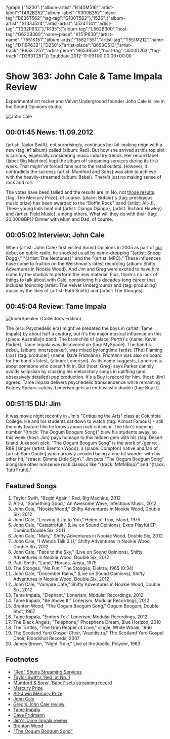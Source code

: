 ?graph {"N200":{"album-artist":"B140M516","artist-label":"T462B252","album-label":"R300B252","place-tag":"B635T562","tag-tag":"G100T562"},"I536":{"album-artist":"S133J524","artist-artist":"J524T141","artist-tag":"T232P632"},"R135":{"album-tag":"L562B300","host-tag":"G620B300","name-place":"K151P630","artist-name":"T551K151","album-artist":"I562T551","artist-tag":"T551M212","name-tag":"D116P632"},"D250":{"artist-place":"B653C513","artist-track":"B653T251","artist-genre":"B653R531","host-tag":"J500D263","tag-track":"D263T251"}}
?pubdate 2012-11-09T00:00:00+00:00

# Show 363: John Cale & Tame Impala Review
Experimental art rocker and Velvet Underground founder John Cale is live in the Sound Opinions studio.

![John Cale](http://sound-images.s3.amazonaws.com/images/2012/johncale1.jpg)

## 00:01:45 News: 11.09.2012
{artist: Taylor Swift}, not surprisingly, continues her hit-making reign with a new {tag: #1 album} called {album: Red}. But how she arrived at this top slot is curious, especially considering music industry trends. Her record label {label: Big Machine} kept the album off streaming services during its first week. That might've forced fans out to the retail outlets. However, it contradicts the success {artist: Mumford and Sons} was able to achieve with the heavily-streamed {album: Babel}. There's just no making sense of rock and roll.

The votes have been tallied and the results are in! No, not [those results](http://elections.nytimes.com/2012/results/president). {tag: The Mercury Prize}, of course. {place: Britain}'s {tag: prestigious music prize} has been awarded to the "Boffin Rock" band {artist: Alt-J}. These young lads beat out {artist: Django Django}, {artist: Richard Hawley} and {artist: Field Music}, among others. What will they do with their {tag: 20,000GBP}? Dinner with Mum and Dad, of course.

## 00:05:02 Interview: John Cale
When {artist: John Cale} first visited Sound Opinions in 2005 as part of [our debut](show/1) on public radio, he shocked us all by name-dropping "{artist: Snoop Dogg}," "{artist: The Neptunes}" and the "{artist: MPC}." These influences have come to fruition on the Welshman's latest recording {album: Shifty Adventures in Nookie Wood}. And Jim and Greg were excited to have him come by the studios to perform the new  material. Plus, there's no lack of things to talk about with Cale, considering his decades-long career that includes founding {artist: The Velvet Underground} and {tag: producing} music by the likes of {artist: Patti Smith} and {artist: The Stooges}. 

## 00:45:04 Review: Tame Impala
![InnerSpeaker (Collector's Edition)](http://is5.mzstatic.com/image/thumb/Music30/v4/2f/94/65/2f946548-a17d-71fa-05ba-1766b9d53630/source/600x600bb.jpg "290242959/1088942081")

The {era: Psychedelic era} might've predated the boys in {artist: Tame Impala} by about half a century, but it's the major musical influence on this {place: Australia}n band. The brainchild of {place: Perth}'s {name: Kevin Parker}, Tame Impala was discovered on {tag: MySpace}. The band's debut, {album: Innerspeaker}, was mixed by longtime {artist: [The] Flaming Lips} {tag: producer} {name: Dave Fridmann}. Fridmann was also on board for the band's latest, {album: Lonerism}. As its name suggests, Lonerism is about someone who doesn't fit in. But {host: Greg} says Parker cannily avoids solipsism by cloaking his melancholy songs in uplifting (and obsessively detailed) pop production. It's a Buy It record for him. {host: Jim} agrees. Tame Impala delivers psychedelic transcendence while remaining Britney Spears-catchy. Lonerism gets an enthusiastic double {tag: Buy It}. 

## 00:51:15 DIJ: Jim
It was movie night recently in Jim's "Critiquing the Arts" class at Columbia College. He and his students sat down to watch {tag: Almost Famous} - still the only feature film he knows about rock criticism. The film's opening number "{track: The Oogum Boogum Song}" blew his students away, so this week {host: Jim} pays homage to this hidden gem with his {tag: Desert Island Jukebox} pick. "The Oogum Boogum Song" is the work of {genre: R&B }singer {artist: Brenton Wood}, a {place: Compton} native and fan of {artist: Sam Cooke} who narrowly avoided being a one hit wonder with his other hit, "{track: Gimme Little Sign}." Jim puts "The Oogum Boogum Song" alongside other nonsense rock classics like "{track: MMMBop}" and "{track: Tutti Frutti}."

## Featured Songs
1. Taylor Swift, "Begin Again," Red, Big Machine, 2012
2. Alt-J, "Something Good," An Awesome Wave, Infectious Music, 2012
3. John Cale, "Nookie Wood," Shifty Adventures in Nookie Wood, Double Six, 2012
4. John Cale, "Leaving it Up to You," Helen of Troy, Island, 1975
5. John Cale, "Catastrofuk," (Live on Sound Opinions), Extra Playful EP, Domino/Double Six, 2011
6. John Cale, "Mary," Shifty Adventures in Nookie Wood, Double Six, 2012
7. John Cale, "I Wanna Talk 2 U," Shifty Adventures in Nookie Wood, Double Six, 2012
8. John Cale, "Face to the Sky," (Live on Sound Opinions), Shifty Adventures in Nookie Wood, Double Six, 2012
9. Patti Smith, "Land," Horses, Arista, 1975
10. The Stooges, "No Fun," The Stooges, Elektra, 1965 (0:34)
11. John Cale, "December Rains," (Live on Sound Opinions), Shifty Adventures in Nookie Wood, Double Six, 2012
12. John Cale, "Vampire Cafe," Shifty Adventures in Nookie Wood, Double Six, 2012
13. Tame Impala, "Elephant," Lonerism, Modular Recordings, 2012
14. Tame Impala, "Be Above It," Lonerism, Modular Recordings, 2012
15. Brenton Wood, "The Oogum Boogum Song," Oogum Boogum, Double Shot, 1967
16. Tame Impala, "Endors Toi," Lonerism, Modular Recordings, 2012
17. The Black Angels, "Telephone," Phosphene Dream, Blue Horizon, 2010
18. The Turtles, "The Grim Reaper of Love," single, White Whale, 1966
19. The Scotland Yard Gospel Choir, "Aspidistra," The Scotland Yard Gospel Choir, Bloodshot Records, 2007
20. James Brown, "Night Train," Live at the Apollo, Polydor, 1963

## Footnotes
- ["Red" Shuns Streaming Services](http://www.rollingstone.com/music/news/taylor-swifts-label-shuns-streaming-services-with-red-20121025)
- [Taylor Swift's 'Red' at No. 1](http://articles.latimes.com/2012/nov/07/entertainment/la-et-ms-taylor-swift-red-no-1-billboard-soundscan-20121107)
- [Mumford & Sons' 'Babel' sets streaming record](http://www.billboard.com/biz/articles/news/1083573/business-matters-mumford-sons-babel-smashes-spotify-streaming-record)
- [Mercury Prize](http://www.mercuryprize.com/)
- [Alt-J win Mercury Prize](http://www.theguardian.com/music/2012/nov/02/alt-j-mercury-prize?intcmp=239)
- [John Cale](http://john-cale.com/)
- [Greg's John Cale review](http://articles.chicagotribune.com/2012-10-02/entertainment/chi-john-cale-album-review-shifty-adventures-in-nookie-wood-reviewed-20121002_1_john-cale-album-review-velvet-underground)
- [Tame Impala](http://www.tameimpala.com/)
- [Dave Fridmann](http://www.davefridmann.com/dave/Main.html)
- [Jim's Tame Impala review](http://www.wbez.org/blogs/jim-derogatis/2012-10/tame-impala-rises-above-103369)
- [Brenton Wood](http://www.allmusic.com/artist/brenton-wood-mn0000617568/biography)
- ["The Oogum Boogum Song"](https://www.youtube.com/watch?v=CdoXBZnBHK4)
